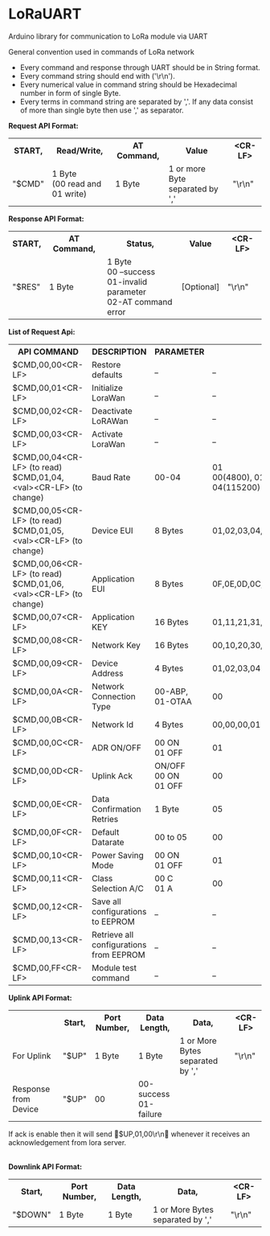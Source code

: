 # LoRaUART
Arduino library for communication to LoRa module via UART

General convention used in commands of LoRa network<br/>
<ul>
<li>Every command and response through UART should be in String format.</li>
<li>Every command string should end with <CR-LF> ('\r\n').</li>
<li>Every numerical value in command string should be Hexadecimal number in form of single
Byte.</li>
<li>Every terms in command string are separated by ','. If any data consist of more than single
byte then use ',' as separator.</li>
</ul>
<b>Request API Format:</b><br/>
<table>
<tr>
  <th>START,</th>
  <th>Read/Write,</th>
  <th>AT Command,</th>
  <th>Value</th>
  <th>&ltCR-LF&gt</th>
</tr>
<tr>
  <td>"$CMD"</td>
  <td>1 Byte<br/>
  (00 read and 01 write)</td>
  <td>1 Byte</td>
  <td>1 or more Byte separated by ','</td>
  <td>"\r\n"</td>
</tr>
</table>

<b>Response API Format:</b><br/>

<table>
<tr>
    <th>START,</th>
    <th>AT Command,</th>
    <th>Status,</th>
    <th>Value</th>
    <th>&ltCR-LF&gt</th>
</tr>
<tr>
<td>"$RES"</td>
<td>1 Byte</td>
<td>1 Byte<br/>
    00 –success<br/>
    01-invalid parameter<br/>
    02-AT command error<br/></td>
 <td>[Optional]</td>
 <td>"\r\n"</td>
</tr>
</table>

<b>List of Request Api:</b><br/>
<table>
<tr>
<th>API COMMAND</th>
<th>DESCRIPTION</th>
<th>PARAMETER</th>
<th>DEFAULTS</th>
</tr>
<tr>
<td>$CMD,00,00&ltCR-LF&gt</td>
<td>Restore defaults</td>
<td>_</td>
<td>_</td>
</tr>
<tr>
<td>$CMD,00,01&ltCR-LF&gt</td>
<td>Initialize LoraWan</td>
<td>_</td>
<td>_</td>
</tr>
<tr>
<td>$CMD,00,02&ltCR-LF&gt</td>
<td>Deactivate LoRAWan</td>
<td>_</td>
<td>_</td>
</tr>
<tr>
<td>$CMD,00,03&ltCR-LF&gt</td>
<td>Activate LoraWan</td>
<td>_</td>
<td>_</td>
</tr>
<tr>
<td>$CMD,00,04&ltCR-LF&gt (to read)<br/>$CMD,01,04,&ltval&gt&ltCR-LF&gt (to change)</td>
<td>Baud Rate</td>
<td>00-04</td>
<td> 01<br/> 00(4800), 01(9600), 02(19200), 03(57600), 04(115200)</td>
</tr>
<tr>
<td>$CMD,00,05&ltCR-LF&gt (to read) <br/>$CMD,01,05,&ltval&gt&ltCR-LF&gt (to change)</td>
<td>Device EUI</td>
<td>8 Bytes</td>
<td>01,02,03,04,05,06,07,08</td>
</tr>
<tr>
<td>$CMD,00,06&ltCR-LF&gt (to read) <br/>$CMD,01,06,&ltval&gt&ltCR-LF&gt (to change)</td>
<td>Application EUI</td>
<td>8 Bytes</td>
<td>0F,0E,0D,0C,0B,0A,09,08</td>
</tr>
<tr>
<td>$CMD,00,07&ltCR-LF&gt</td>
<td>Application KEY</td>
<td>16 Bytes</td>
<td>01,11,21,31,41,51,61,71,81,91,A1,B1,C1,D1,E1,F1</td>
</tr>
<tr>
<td>$CMD,00,08&ltCR-LF&gt</td>
<td>Network Key</td>
<td>16 Bytes</td>
<td>00,10,20,30,40,50,60,70,80,90,A0,B0,C0,D0,E0,F0</td>
</tr>
<tr>
<td>$CMD,00,09&ltCR-LF&gt</td>
<td>Device Address</td>
<td>4 Bytes</td>
<td>01,02,03,04</td>
</tr>
<tr>
<td>$CMD,00,0A&ltCR-LF&gt</td>
<td>Network Connection Type</td>
<td>00-ABP,<br/>01-OTAA</td>
<td>00</td>
</tr> 
<tr>
<td>$CMD,00,0B&ltCR-LF&gt</td>
<td>Network Id</td>
<td>4 Bytes</td>
<td>00,00,00,01</td>
</tr> 
<tr>
<td>$CMD,00,0C&ltCR-LF&gt</td>
<td>ADR ON/OFF</td>
<td>00 ON<br/>01 OFF</td>
<td>01</td>
</tr> 
<tr>
<td>$CMD,00,0D&ltCR-LF&gt</td>
<td>Uplink Ack</td>
<td>ON/OFF<br/>00 ON<br/>01 OFF</td>
<td>00</td>
</tr> 
<tr>
<td>$CMD,00,0E&ltCR-LF&gt</td>
<td>Data Confirmation Retries</td>
<td>1 Byte</td>
<td>05</td>
</tr>
<tr>
<td>$CMD,00,0F&ltCR-LF&gt</td>
<td>Default Datarate</td>
<td>00 to 05</td>
<td>00</td>
</tr>
<tr>
<td>$CMD,00,10&ltCR-LF&gt</td>
<td>Power Saving Mode</td>
<td>00 ON<br/>01 OFF</td>
<td>01</td>
</tr> 
<tr>
<td>$CMD,00,11&ltCR-LF&gt</td>
<td>Class Selection A/C</td>
<td>00 C<br/>01 A</td>
<td>00</td>
</tr>
<tr>
<td>$CMD,00,12&ltCR-LF&gt</td>
<td>Save all configurations to EEPROM</td>
<td>_</td>
<td>_</td>
</tr> 
<tr>
<td>$CMD,00,13&ltCR-LF&gt</td>
<td>Retrieve all configurations from EEPROM</td>
<td>_</td>
<td>_</td>
</tr>
<tr>
<td>$CMD,00,FF&ltCR-LF&gt</td>
<td>Module test command</td>
<td>_</td>
<td>_</td>
</tr>
</table>

<b>Uplink API Format:</b><br/>
<table>
<tr>
<th></th>
<th>Start,</th>
<th>Port Number,</th>
<th>Data Length,</th>
<th>Data,</th>
<th>&ltCR-LF&gt</th>
</tr>
<tr>
<td>For Uplink</td>
<td>"$UP"</td>
<td>1 Byte</td>
<td>1 Byte</td>
<td>1 or More Bytes separated by ','</td>
<td>"\r\n"</td>
</tr>
<tr>
<td>Response from Device</td>
<td>"$UP"</td>
<td>00</td>
<td>00-success<br/>01-failure</td>
<td></td>
<td></td>
</tr>
</table>
If ack is enable then it will send 􀍞$UP,01,00\r\n􀍟 whenever it receives an acknowledgement from
lora server.<br/><br/>

<b>Downlink API Format:</b><br/>
<table>
<tr>
<th>Start,</th>
<th>Port Number,</th>
<th>Data Length,</th>
<th>Data,</th>
<th>&ltCR-LF&gt</th>
</tr>
<tr>
<td>"$DOWN"</td>
<td>1 Byte</td>
<td>1 Byte</td>
<td>1 or More Bytes separated by ','</td>
<td>"\r\n"</td>
</tr>
</table>